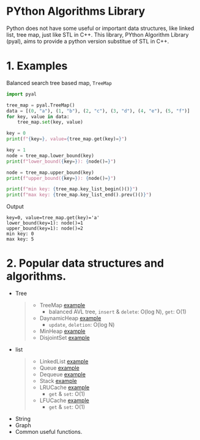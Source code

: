# PYthon Algorithms Library

Python does not have some useful or important data structures, like linked list, tree map, just like STL in C++. 
This library, PYthon Algorithm Library (pyal), aims to provide a python version substitue of STL in C++.

# 1. Examples

Balanced search tree based map, ```TreeMap```

```python
import pyal

tree_map = pyal.TreeMap()
data = [(0, "a"), (1, "b"), (2, "c"), (3, "d"), (4, "e"), (5, "f")]
for key, value in data:
    tree_map.set(key, value)

key = 0
print(f"{key=}, value={tree_map.get(key)=}")

key = 1
node = tree_map.lower_bound(key)
print(f"lower_bound({key=}): {node()=}")

node = tree_map.upper_bound(key)
print(f"upper_bound({key=}): {node()=}")

print(f"min key: {tree_map.key_list_begin()()}")
print(f"max key: {tree_map.key_list_end().prev()()}")

```

Output
```
key=0, value=tree_map.get(key)='a'
lower_bound(key=1): node()=1
upper_bound(key=1): node()=2
min key: 0
max key: 5
```


# 2. Popular data structures and algorithms.
  * Tree
    >* TreeMap [example](doc/example_TreeMap.md)
    >   * balanced AVL tree, `insert` & `delete`: O(log N), `get`: O(1)
    >* DaynamicHeap [example](doc/example_DynamicHeap.md)
    >   * `update`, `deletion`: O(log N)
    >* MinHeap [example](doc/example_MinHeap.md)
    >* DisjointSet [example](doc/example_DisjointSet.md)
  * list
    > * LinkedList [example](doc/example_DisjointSet.md)
    > * Queue [example](doc/example_DisjointSet.md)
    > * Dequeue [example](doc/example_DisjointSet.md)
    > * Stack [example](doc/example_DisjointSet.md)
    > * LRUCache [example](doc/example_DisjointSet.md)
    >   * `get` & `set`: O(1)
    > * LFUCache [example](doc/example_DisjointSet.md)
    >   * `get` & `set`: O(1) 
  * String
  * Graph
  * Common useful functions. 
